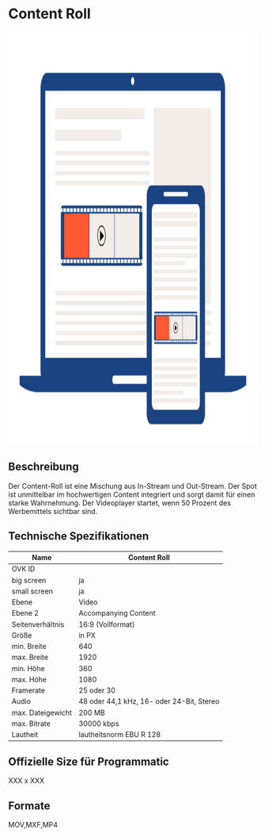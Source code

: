 # Content Roll
<img width="1250" height="833" alt="OVK_WF_Video_Content_Roll" src="/img/formats/OVK_WF_Video_Content_Roll.png" />


## Beschreibung
Der Content-Roll ist eine Mischung aus In-Stream und Out-Stream. Der Spot ist unmittelbar im hochwertigen Content integriert und sorgt damit für einen starke Wahrnehmung. Der Videoplayer startet, wenn 50 Prozent des Werbemittels sichtbar sind.


## Technische Spezifikationen

| Name            | Content Roll   |
|-----------------|----------------|
| OVK ID          |                |
| big screen      | ja             |
| small screen    | ja             |
| Ebene           | Video          |
| Ebene 2         | Accompanying Content      |
| Seitenverhältnis| 16:9 (Vollformat)           |
| Größe           | in PX          |
| min. Breite     | 640            |
| max. Breite     | 1920           |
| min. Höhe       | 360            |
| max. Höhe       | 1080           |
| Framerate       | 25 oder 30     |
| Audio           | 48 oder 44,1 kHz, 16- oder 24-Bit, Stereo |
| max. Dateigewicht| 200 MB        |
| max. Bitrate    | 30000 kbps     |
| Lautheit        | lautheitsnorm EBU R 128 |

## Offizielle Size für Programmatic
XXX x XXX


## Formate
MOV,MXF,MP4
